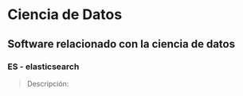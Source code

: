 # Ciencia de Datos

## Software relacionado con la ciencia de datos

### ES - elasticsearch

> Descripción:  